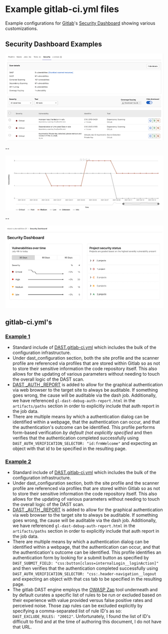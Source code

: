 # Example gitlab-ci.yml files

Example configurations for [Gitlab](https://about.gitlab.com/)'s [Security Dashboard](https://about.gitlab.com/handbook/engineering/security/security-engineering-and-research/application-security/runbooks/security-dashboard-review.html) showing various customizations.

## Security Dashboard Examples

![dashboard 1](readme.data/pipeline_security_dashboard_v14_2.png)

--

![dashboard 2](readme.data/project_security_dashboard_chart_v13_11.png)

--

![dashboard 3](readme.data/group_security_dashboard_v13_3.png)


## gitlab-ci.yml's

### [Example 1](example1_gitlab-ci.yml)

* Standard include of [DAST.gitlab-ci.yml](https://docs.gitlab.com/ee/user/application_security/dast/) which includes the bulk of the configuration infrastructure.
* Under dast_configuration section, both the site profile and the scanner profile are referenced via profiles that are stored within Gitlab so as not to store their sensitive information the code repository itself. This also allows for the updating of various parameters without needing to touch the overall logic of the DAST scan.
* [DAST _AUTH _REPORT](https://docs.gitlab.com/ee/user/application_security/dast/) is added to allow for the graphical authentication via web browser to the target site to always be auditable. If something goes wrong, the cause will be auditable via the dash job. Additionally, we have referenced `gl-dast-debug-auth-report.html` in the `artifacts/paths` section in order to explicitly include that auth report in the job data.
* There are multiple means by which a authentication dialog can be identified within a webpage, that the authentication can occur, and that the authentication's outcome can be identified. This profile performs form-based verification *by default (not explicitly specified* and then verifies that the authentication completed successfully using `DAST_AUTH_VERIFICATION_SELECTOR: "id:frmWelcome"` and expecting an object with that id to be specified in the resulting page.

### [Example 2](example2_gitlab-ci.yml)

* Standard include of [DAST.gitlab-ci.yml](https://docs.gitlab.com/ee/user/application_security/dast/) which includes the bulk of the configuration infrastructure.
* Under dast_configuration section, both the site profile and the scanner profile are referenced via profiles that are stored within Gitlab so as not to store their sensitive information the code repository itself. This also allows for the updating of various parameters without needing to touch the overall logic of the DAST scan.
* [DAST _AUTH _REPORT](https://docs.gitlab.com/ee/user/application_security/dast/) is added to allow for the graphical authentication via web browser to the target site to always be auditable. If something goes wrong, the cause will be auditable via the dash job. Additionally, we have referenced `gl-dast-debug-auth-report.html` in the `artifacts/paths` section in order to explicitly include that auth report in the job data.
* There are multiple means by which a authentication dialog can be identified within a webpage, that the authentication can occur, and that the authentication's outcome can be identified. This profile identifies an authentication form by looking for a submit button as specified by `DAST_SUBMIT_FIELD: "css:button[class=internalLogin__loginAction]"` and then verifies that the authentication completed successfully using `DAST_AUTH_VERIFICATION_SELECTOR: "css:.header-navigation__logout` and expecting an object with that css tab to be specified in the resulting page.
* The gitlab DAST engine employs the [OWASP Zap](https://owasp.org/www-project-zap/) tool underneath and by default curates a specific list of rules to be run or excluded based on their experience with value provided versus false positive rates and perceived noise. Those zap rules can be excluded explicitly by specifying a comma-separated list of rule ID's as so: `DAST_EXCLUDE_RULES: "20012"`. Unfortunately, I found the list of ID's difficult to find and at the time of authoring this document, I do not have that URL.